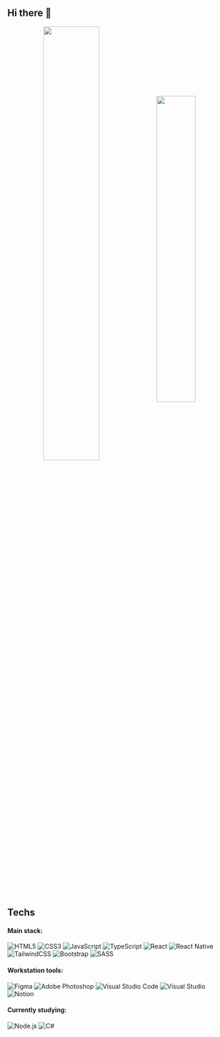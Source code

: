 ## Hi there 👋

<div align="center">
    <img width="50%" align="center" src="https://github-readme-streak-stats.herokuapp.com?user=brunoglvm&mode=weekly&theme=dark&hide_border=true" />
    <img width="42%" align="center" src="https://github-readme-stats.vercel.app/api/top-langs/?username=brunoglvm&layout=compact&theme=dark&hide_border=true" />
</div>

## Techs

#### Main stack:

<img src="https://img.shields.io/badge/HTML5-151515?style=for-the-badge&logo=html5&labelColor=151515&logoWidth=-1" alt="HTML5"> <img src="https://img.shields.io/badge/CSS3-20232A?style=for-the-badge&logo=css3&logoColor=1572B6&labelColor=151515&color=151515&logoWidth=-1" alt="CSS3"> <img src="https://img.shields.io/badge/JavaScript-20232A?style=for-the-badge&logo=javascript&logoColor=F7DF1E&labelColor=151515&color=151515&logoWidth=-1" alt="JavaScript"> <img src="https://img.shields.io/badge/TypeScript-20232A?style=for-the-badge&logo=typescript&logoColor=007ACC&labelColor=151515&color=151515&logoWidth=-1" alt="TypeScript"> <img src="https://img.shields.io/badge/React-20232A?style=for-the-badge&logo=react&logoColor=61DAFB&labelColor=151515&color=151515&logoWidth=-1" alt="React"> <img src="https://img.shields.io/badge/React_Native-20232A?style=for-the-badge&logo=react&logoColor=61DAFB&labelColor=151515&color=151515&logoWidth=-1" alt="React Native"> <img src="https://img.shields.io/badge/TailwindCSS-20232A?style=for-the-badge&logo=tailwind-css&logoColor=38B2AC&labelColor=151515&color=151515&logoWidth=-1" alt="TailwindCSS"> <img src="https://img.shields.io/badge/Bootstrap-20232A?style=for-the-badge&logo=bootstrap&logoColor=8511FA&labelColor=151515&color=151515&logoWidth=-1" alt="Bootstrap"> <img src="https://img.shields.io/badge/SASS-20232A?style=for-the-badge&logo=SASS&logoColor=CC6699&labelColor=151515&color=151515&logoWidth=-1" alt="SASS">

#### Workstation tools:

<img src="https://img.shields.io/badge/figma-%23151515.svg?style=for-the-badge&logo=figma&logoColor=F24E1E&labelColor=151515&logoWidth=-1" alt="Figma"> <img src="https://img.shields.io/badge/adobe%20photoshop-%23151515.svg?style=for-the-badge&logo=adobe%20photoshop&logoColor=31A8FF&labelColor=151515&logoWidth=-1" alt="Adobe Photoshop"> <img src="https://img.shields.io/badge/Visual%20Studio%20Code-%23151515.svg?style=for-the-badge&logo=visual-studio-code&logoColor=0078d7&labelColor=151515&logoWidth=-1" alt="Visual Studio Code"> <img src="https://img.shields.io/badge/Visual%20Studio-%23151515.svg?style=for-the-badge&logo=visual-studio&logoColor=5C2D91&labelColor=151515&logoWidth=-1" alt="Visual Studio"> <img src="https://img.shields.io/badge/Notion-%23151515.svg?style=for-the-badge&logo=notion&logoColor=white&labelColor=151515&logoWidth=-1" alt="Notion">

#### Currently studying:

<img src="https://img.shields.io/badge/Node.js-%23151515.svg?style=for-the-badge&logo=node.js&logoColor=68A063&labelColor=151515&logoWidth=-1" alt="Node.js"> <img src="https://img.shields.io/badge/C%23-%23151515.svg?style=for-the-badge&logo=csharp&logoColor=239120&labelColor=151515&logoWidth=-1" alt="C#">
